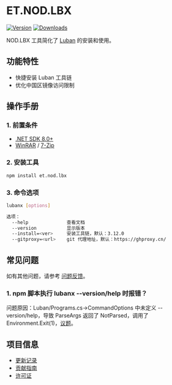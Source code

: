 # ET.NOD.LBX

[![Version](https://img.shields.io/npm/v/et.nod.lbx)](https://www.npmjs.com/package/et.nod.lbx)
[![Downloads](https://img.shields.io/npm/dm/et.nod.lbx)](https://www.npmjs.com/package/et.nod.lbx)  

NOD.LBX 工具简化了 [Luban](https://github.com/focus-creative-games/luban) 的安装和使用。

## 功能特性

- 快捷安装 Luban 工具链
- 优化中国区镜像访问限制

## 操作手册

### 1. 前置条件
- [.NET SDK 8.0+](https://dotnet.microsoft.com/zh-cn/download/dotnet/8.0)
- [WinRAR](https://www.win-rar.com/start.html?L=0) / [7-Zip](https://www.7-zip.org/)

### 2. 安装工具
```bash
npm install et.nod.lbx
```

### 3. 命令选项
```bash
lubanx [options]

选项：
  --help              查看文档
  --version           显示版本
  --install=<ver>     安装工具链，默认：3.12.0
  --gitproxy=<url>    git 代理地址，默认：https://ghproxy.cn/
```

## 常见问题

如有其他问题，请参考 [问题反馈](CONTRIBUTING.md#问题反馈)。

### 1. npm 脚本执行 lubanx --version/help 时报错？
问题原因：Luban/Programs.cs->CommandOptions 中未定义 --version/help，导致 ParseArgs 返回了 NotParsed，调用了 Environment.Exit(1)，[议题](https://github.com/focus-creative-games/luban/issues/190)。

## 项目信息

- [更新记录](CHANGELOG.md)
- [贡献指南](CONTRIBUTING.md)
- [许可证](LICENSE)
